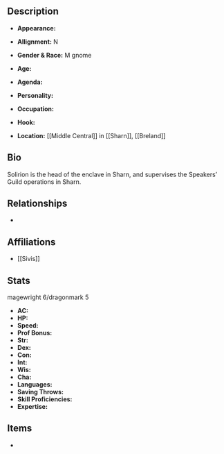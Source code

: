 ## Description
- **Appearance:** 

- **Allignment:** N

- **Gender & Race:** M gnome

- **Age:** 

- **Agenda:** 

- **Personality:** 

- **Occupation:** 

- **Hook:** 

- **Location:** [[Middle Central]] in [[Sharn]], [[Breland]]

## Bio
Solirion is the head of the enclave in Sharn, and supervises the Speakers’ Guild operations in Sharn.

## Relationships
- 

## Affiliations
- [[Sivis]]

## Stats
magewright 6/dragonmark 5
- **AC:** 
- **HP:** 
- **Speed:** 
- **Prof Bonus:** 
- **Str:** 
- **Dex:** 
- **Con:** 
- **Int:** 
- **Wis:** 
- **Cha:** 
- **Languages:** 
- **Saving Throws:** 
- **Skill Proficiencies:** 
- **Expertise:** 


## Items
- 

